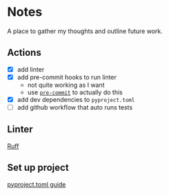 # Notes

A place to gather my thoughts and outline future work.

## Actions

- [x] add linter
- [x] add pre-commit hooks to run linter
    - not quite working as I want
    - use [`pre-commit`](https://pre-commit.com/) to actually do this
- [x] add dev dependencies to `pyproject.toml`
- [ ] add github workflow that auto runs tests

## Linter

[Ruff](https://docs.astral.sh/ruff/editors/setup/)

## Set up project

[pyproject.toml guide](https://packaging.python.org/en/latest/guides/writing-pyproject-toml/)
